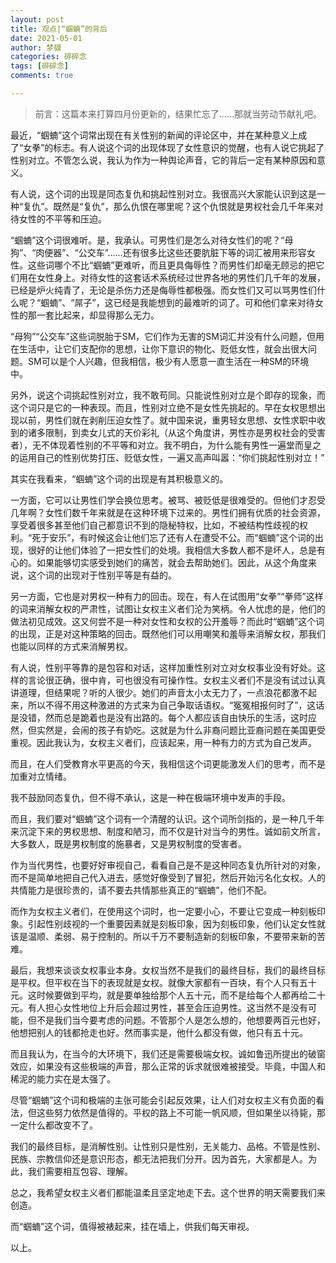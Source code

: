 ```yaml
---
layout: post
title: 观点|“蝈蝻”的背后
date: 2021-05-01
author: 梦貘
categories: 碎碎念
tags: [碎碎念]
comments: true

---
```


> 前言：这篇本来打算四月份更新的，结果忙忘了......那就当劳动节献礼吧。

最近，“蝈蝻”这个词常出现在有关性别的新闻的评论区中，并在某种意义上成了“女拳”的标志。有人说这个词的出现体现了女性意识的觉醒，也有人说它挑起了性别对立。不管怎么说，我认为作为一种舆论声音，它的背后一定有某种原因和意义。

有人说，这个词的出现是同态复仇和挑起性别对立。我很高兴大家能认识到这是一种“复仇”。既然是“复仇”，那么仇恨在哪里呢？这个仇恨就是男权社会几千年来对待女性的不平等和压迫。

“蝈蝻”这个词很难听。是，我承认。可男性们是怎么对待女性们的呢？“母狗”、“肉便器”、“公交车”......还有很多比这些还要肮脏下等的词汇被用来形容女性。这些词哪个不比“蝈蝻”更难听，而且更具侮辱性？而男性们却毫无顾忌的把它们用在女性身上。对待女性的这套话术系统经过世界各地的男性们几千年的发展，已经是炉火纯青了，无论是杀伤力还是侮辱性都极强。而女性们又可以骂男性们什么呢？“蝈蝻”、“屌子”，这已经是我能想到的最难听的词了。可和他们拿来对待女性的那一套比起来，却显得那么无力。

“母狗”“公交车”这些词脱胎于SM，它们作为无害的SM词汇并没有什么问题，但用在生活中，让它们支配你的思想，让你下意识的物化、贬低女性，就会出很大问题。SM可以是个人兴趣，但我相信，极少有人愿意一直生活在一种SM的环境中。

另外，说这个词挑起性别对立，我不敢苟同。只能说性别对立是个即存的现象，而这个词只是它的一种表现。而且，性别对立绝不是女性先挑起的。早在女权思想出现以前，男性们就在剥削压迫女性了。就中国来说，重男轻女思想、女性求职中收到的诸多限制，到卖女儿式的天价彩礼（从这个角度讲，男性亦是男权社会的受害者），无不体现着性别的不平等和对立。我不明白，为什么能有男性一遍堂而皇之的运用自己的性别优势打压、贬低女性，一遍又高声叫嚣：“你们挑起性别对立！”

其实在我看来，“蝈蝻”这个词的出现是有其积极意义的。

一方面，它可以让男性们学会换位思考。被骂、被贬低是很难受的。但他们才忍受几年啊？女性们数千年来就是在这种环境下过来的。男性们拥有优质的社会资源，享受着很多甚至他们自己都意识不到的隐秘特权，比如，不被结构性歧视的权利。“死于安乐”，有时候这会让他们忘了还有人在遭受不公。而“蝈蝻”这个词的出现，很好的让他们体验了一把女性们的处境。我相信大多数人都不是坏人，总是有心的。如果能够切实感受到她们的痛苦，就会去帮助她们。因此，从这个角度来说，这个词的出现对于性别平等是有益的。

另一方面，它也是对男权一种有力的回击。现在，有人在试图用“女拳”“拳师”这样的词来消解女权的严肃性，试图让女权主义者们沦为笑柄。令人忧虑的是，他们的做法初见成效。这又何尝不是一种对女性和女权的公开羞辱？而此时“蝈蝻”这个词的出现，正是对这种策略的回击。既然他们可以用嘲笑和羞辱来消解女权，那我们也能以同样的方式来消解男权。

有人说，性别平等靠的是包容和对话，这样加重性别对立对女权事业没有好处。这样的言论很正确，很中肯，可也很没有可操作性。女权主义者们不是没有试过认真讲道理，但结果呢？听的人很少。她们的声音太小太无力了，一点浪花都激不起来，所以不得不用这种激进的方式来为自己争取话语权。“冤冤相报何时了”，这话是没错，然而总是跪着也是没有出路的。每个人都应该自由快乐的生活，这时应然，但实然是，会闹的孩子有奶吃。这就是为什么非裔问题比亚裔问题在美国更受重视。因此我认为，女权主义者们，应该起来，用一种有力的方式为自己发声。

而且，在人们受教育水平更高的今天，我相信这个词更能激发人们的思考，而不是加重对立情绪。

我不鼓励同态复仇，但不得不承认，这是一种在极端环境中发声的手段。

而且，我们要对“蝈蝻”这个词有一个清醒的认识。这个词所剑指的，是一种几千年来沉淀下来的男权思想、制度和陋习，而不仅是针对当今的男性。诚如前文所言，大多数人，既是男权制度的施暴者，又是男权制度的受害者。

作为当代男性，也要好好审视自己，看看自己是不是这种同态复仇所针对的对象，而不是简单地把自己代入进去，感觉好像受到了冒犯，然后开始污名化女权。人的共情能力是很珍贵的，请不要去共情那些真正的“蝈蝻”，他们不配。

而作为女权主义者们，在使用这个词时，也一定要小心，不要让它变成一种刻板印象。引起性别歧视的一个重要因素就是刻板印象，因为刻板印象，他们认定女性就该是温顺、柔弱、易于控制的。所以千万不要制造新的刻板印象，不要带来新的苦难。

最后，我想来谈谈女权事业本身。女权当然不是我们的最终目标，我们的最终目标是平权。但平权在当下的表现就是女权。就像大家都有一百块，有个人只有五十元。这时候要做到平均，就是要单独给那个人五十元，而不是给每个人都再给二十元。有人担心女性地位上升后会超过男性，甚至会压迫男性。这当然不是没有可能，但不是我们当今要考虑的问题。不管那个人是怎么想的，他想要两百元也好，他想把别人的钱都抢走也好。然而事实是，他什么都没有做，他只有五十元。

而且我认为，在当今的大环境下，我们还是需要极端女权。诚如鲁迅所提出的破窗效应，如果没有这些极端的声音，那么正常的诉求就很难被接受。毕竟，中国人和稀泥的能力实在是太强了。

尽管“蝈蝻”这个词和极端的主张可能会引起反效果，让人们对女权主义有负面的看法，但这些努力依然是值得的。平权的路上不可能一帆风顺，但如果坐以待毙，那一定什么都改变不了。

我们的最终目标，是消解性别。让性别只是性别，无关能力、品格。不管是性别、民族、宗教信仰还是意识形态，都无法把我们分开。因为首先，大家都是人。为此，我们需要相互包容、理解。

总之，我希望女权主义者们都能温柔且坚定地走下去。这个世界的明天需要我们来创造。

而“蝈蝻”这个词，值得被裱起来，挂在墙上，供我们每天审视。

以上。
